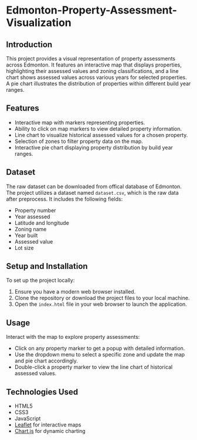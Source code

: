 # Edmonton-Property-Assessment-Visualization

## Introduction
This project provides a visual representation of property assessments across Edmonton. It features an interactive map that displays properties, highlighting their assessed values and zoning classifications, and a line chart shows assessed values across various years for selected properties.
A pie chart illustrates the distribution of properties within different build year ranges.

## Features
- Interactive map with markers representing properties.
- Ability to click on map markers to view detailed property information.
- Line chart to visualize historical assessed values for a chosen property.
- Selection of zones to filter property data on the map.
- Interactive pie chart displaying property distribution by build year ranges.

## Dataset
The raw dataset can be downloaded from offical database of Edmonton. The project utilizes a dataset named `dataset.csv`, which is the raw data after preprocess. It includes the following fields:
- Property number
- Year assessed
- Latitude and longitude
- Zoning name
- Year built
- Assessed value
- Lot size

## Setup and Installation
To set up the project locally:
1. Ensure you have a modern web browser installed.
2. Clone the repository or download the project files to your local machine.
3. Open the `index.html` file in your web browser to launch the application.

## Usage
Interact with the map to explore property assessments:
- Click on any property marker to get a popup with detailed information.
- Use the dropdown menu to select a specific zone and update the map and pie chart accordingly.
- Double-click a property marker to view the line chart of historical assessed values.

## Technologies Used
- HTML5
- CSS3
- JavaScript
- [Leaflet](https://leafletjs.com/) for interactive maps
- [Chart.js](https://www.chartjs.org/) for dynamic charting


